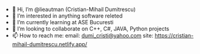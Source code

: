 - 👋 Hi, I’m @lieautman (Cristian-Mihail Dumitrescu)
- 👀 I’m interested in anything software releted
- 🌱 I’m currently learning at ASE Bucuresti
- 💞️ I’m looking to collaborate on C++, C#, JAVA, Python projects
- 📫 How to reach me: email: dumi_cristi@yahoo.com
                       site: https://cristian-mihail-dumitrescu.netlify.app/

<!---
lieautman/lieautman is a ✨ special ✨ repository because its `README.md` (this file) appears on your GitHub profile.
You can click the Preview link to take a look at your changes.
--->

